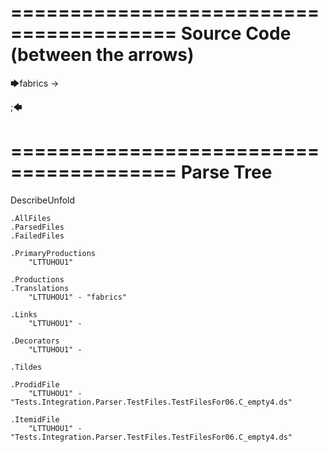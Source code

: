 ========================================
Source Code (between the arrows)
========================================

🡆fabrics -> 

;🡄

========================================
Parse Tree
========================================
DescribeUnfold

    .AllFiles
    .ParsedFiles
    .FailedFiles

    .PrimaryProductions
        "LTTUHOU1" 

    .Productions
    .Translations
        "LTTUHOU1" - "fabrics"

    .Links
        "LTTUHOU1" - 

    .Decorators
        "LTTUHOU1" - 

    .Tildes

    .ProdidFile
        "LTTUHOU1" - "Tests.Integration.Parser.TestFiles.TestFilesFor06.C_empty4.ds"

    .ItemidFile
        "LTTUHOU1" - "Tests.Integration.Parser.TestFiles.TestFilesFor06.C_empty4.ds"

